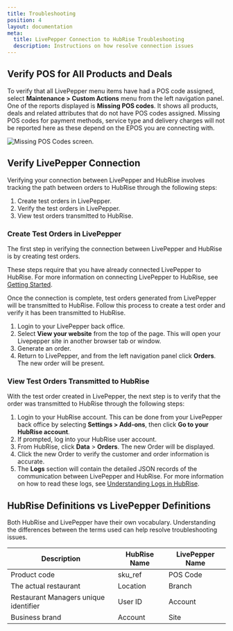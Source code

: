 ```yaml
---
title: Troubleshooting
position: 4
layout: documentation
meta:
  title: LivePepper Connection to HubRise Troubleshooting
  description: Instructions on how resolve connection issues
---
```


## Verify POS for All Products and Deals

To verify that all LivePepper menu items have had a POS code assigned, select **Maintenance > Custom Actions** menu from the left navigation panel. One of the reports displayed is **Missing POS codes**. It shows all products, deals and related attributes that do not have POS codes assigned. Missing POS codes for payment methods, service type and delivery charges will not be reported here as these depend on the EPOS you are connecting with.

![Missing POS Codes screen.](../images/020-missing-pos-codes.png)

## Verify LivePepper Connection

Verifying your connection between LivePepper and HubRise involves tracking the path between orders to HubRise through the following steps:

1. Create test orders in LivePepper.
2. Verify the test orders in LivePepper.
3. View test orders transmitted to HubRise.

### Create Test Orders in LivePepper

The first step in verifying the connection between LivePepper and HubRise is by creating test orders.

These steps require that you have already connected LivePepper to HubRise. For more information on connecting LivePepper to HubRise, see [Getting Started](../gettingstarted/).

Once the connection is complete, test orders generated from LivePepper will be transmitted to HubRise. Follow this process to create a test order and verify it has been transmitted to HubRise.

1. Login to your LivePepper back office.
2. Select **View your website** from the top of the page. This will open your Livepepper site in another browser tab or window.
3. Generate an order.
4. Return to LivePepper, and from the left navigation panel click **Orders**. The new order will be present.

### View Test Orders Transmitted to HubRise

With the test order created in LivePepper, the next step is to verify that the order was transmitted to HubRise through the following steps:

1. Login to your HubRise account. This can be done from your LivePepper back office by selecting **Settings > Add-ons**, then click **Go to your HubRise account**.
2. If prompted, log into your HubRise user account.
3. From HubRise, click **Data** > **Orders**. The new Order will be displayed.
4. Click the new Order to verify the customer and order information is accurate.
5. The **Logs** section will contain the detailed JSON records of the communication between LivePepper and HubRise. For more information on how to read these logs, see [Understanding Logs in HubRise](https://www.hubrise.com/developers/understandinglogs).

## HubRise Definitions vs LivePepper Definitions

Both HubRise and LivePepper have their own vocabulary. Understanding the differences between the terms used can help resolve troubleshooting issues.

| Description                           | HubRise Name | LivePepper Name |
| ------------------------------------- | ------------ | --------------- |
| Product code                          | sku_ref      | POS Code        |
| The actual restaurant                 | Location     | Branch          |
| Restaurant Managers unique identifier | User ID      | Account         |
| Business brand                        | Account      | Site            |

